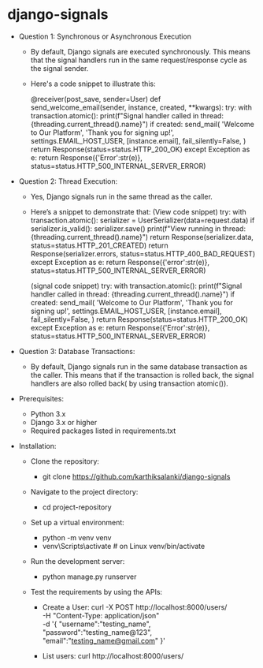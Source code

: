 # django-signals

*   Question 1: Synchronous or Asynchronous Execution

    *   By default, Django signals are executed synchronously. This means that the signal handlers run in the same request/response cycle as the signal sender. 
    *   Here's a code snippet to illustrate this:

        @receiver(post_save, sender=User)
        def send_welcome_email(sender, instance, created, **kwargs):
            try:
                with transaction.atomic():
                    print(f"Signal handler called in thread: {threading.current_thread().name}")
                    if created:
                        send_mail(
                            'Welcome to Our Platform',
                            'Thank you for signing up!',
                            settings.EMAIL_HOST_USER,
                            [instance.email],
                            fail_silently=False,
                        )
                return Response(status=status.HTTP_200_OK)
            except Exception as e:
                return Response({'Error':str(e)}, status=status.HTTP_500_INTERNAL_SERVER_ERROR)


*   Question 2: Thread Execution:
    *   Yes, Django signals run in the same thread as the caller.
    *   Here’s a snippet to demonstrate that:
        (View code snippet)
        try:
            with transaction.atomic():
                serializer = UserSerializer(data=request.data)
                if serializer.is_valid():
                    serializer.save()
                    print(f"View running in thread: {threading.current_thread().name}")
                    return Response(serializer.data, status=status.HTTP_201_CREATED)
                return Response(serializer.errors, status=status.HTTP_400_BAD_REQUEST)
        except Exception as e:
            return Response({'error':str(e)}, status=status.HTTP_500_INTERNAL_SERVER_ERROR)

        (signal code snippet)
        try:
            with transaction.atomic():
                print(f"Signal handler called in thread: {threading.current_thread().name}")
                if created:
                    send_mail(
                        'Welcome to Our Platform',
                        'Thank you for signing up!',
                        settings.EMAIL_HOST_USER,
                        [instance.email],
                        fail_silently=False,
                    )
            return Response(status=status.HTTP_200_OK)
        except Exception as e:
            return Response({'Error':str(e)}, status=status.HTTP_500_INTERNAL_SERVER_ERROR)


*   Question 3: Database Transactions:
    *   By default, Django signals run in the same database transaction as the caller. This means that if the transaction is rolled back, the signal handlers are also rolled back( by using transaction atomic()).



*   Prerequisites:

    *   Python 3.x
    *   Django 3.x or higher
    *   Required packages listed in requirements.txt

*   Installation:

    *   Clone the repository:
        *    git clone https://github.com/karthiksalanki/django-signals

    *   Navigate to the project directory:
        *    cd project-repository

    *   Set up a virtual environment:
        *    python -m venv venv
        *    venv\Scripts\activate   # on Linux venv/bin/activate

    *   Run the development server:
        *    python manage.py runserver


    *   Test the requirements by using the APIs:
        *   Create a User:
            curl -X POST http://localhost:8000/users/ \
            -H "Content-Type: application/json" \
            -d '{
                "username":"testing_name",
                "password":"testing_name@123",
                "email":"testing_name@gmail.com"
            }'


        *   List users:
                curl http://localhost:8000/users/

